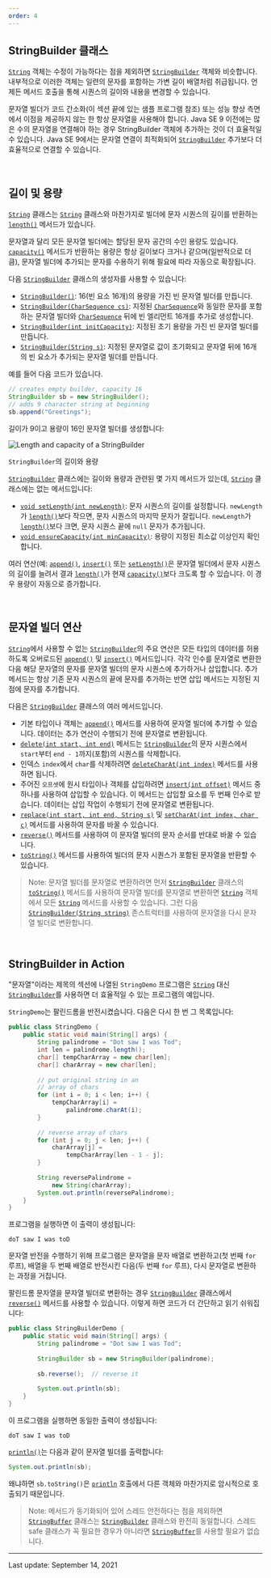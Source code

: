 ```yaml
---
order: 4
---
```

## StringBuilder 클래스

[`String`](https://docs.oracle.com/en/java/javase/22/docs/api/java.base/java/lang/String.html) 객체는 수정이 가능하다는 점을 제외하면 [`StringBuilder`](https://docs.oracle.com/en/java/javase/22/docs/api/java.base/java/lang/StringBuilder.html) 객체와 비슷합니다. 내부적으로 이러한 객체는 일련의 문자를 포함하는 가변 길이 배열처럼 취급됩니다. 언제든 메서드 호출을 통해 시퀀스의 길이와 내용을 변경할 수 있습니다.

문자열 빌더가 코드 간소화(이 섹션 끝에 있는 샘플 프로그램 참조) 또는 성능 향상 측면에서 이점을 제공하지 않는 한 항상 문자열을 사용해야 합니다. Java SE 9 이전에는 많은 수의 문자열을 연결해야 하는 경우 StringBuilder 객체에 추가하는 것이 더 효율적일 수 있습니다. Java SE 9에서는 문자열 연결이 최적화되어 [`StringBuilder`](https://docs.oracle.com/en/java/javase/22/docs/api/java.base/java/lang/StringBuilder.html) 추가보다 더 효율적으로 연결할 수 있습니다.

 

## 길이 및 용량

[`String`](https://docs.oracle.com/en/java/javase/22/docs/api/java.base/java/lang/StringBuilder.html) 클래스는 [`String`](https://docs.oracle.com/en/java/javase/22/docs/api/java.base/java/lang/String.html) 클래스와 마찬가지로 빌더에 문자 시퀀스의 길이를 반환하는 [`length()`](https://docs.oracle.com/en/java/javase/22/docs/api/java.base/java/lang/StringBuilder.html#length()) 메서드가 있습니다.

문자열과 달리 모든 문자열 빌더에는 할당된 문자 공간의 수인 용량도 있습니다. [`capacity()`](https://docs.oracle.com/en/java/javase/22/docs/api/java.base/java/lang/StringBuilder.html#capacity()) 메서드가 반환하는 용량은 항상 길이보다 크거나 같으며(일반적으로 더 큼), 문자열 빌더에 추가되는 문자를 수용하기 위해 필요에 따라 자동으로 확장됩니다.

다음 [`StringBuilder`](https://docs.oracle.com/en/java/javase/22/docs/api/java.base/java/lang/StringBuilder.html) 클래스의 생성자를 사용할 수 있습니다:

- [`StringBuilder()`](https://docs.oracle.com/en/java/javase/22/docs/api/java.base/java/lang/StringBuilder.html#%3Cinit%3E()): 16(빈 요소 16개)의 용량을 가진 빈 문자열 빌더를 만듭니다.
- [`StringBuilder(CharSequence cs)`](https://docs.oracle.com/en/java/javase/22/docs/api/java/lang/StringBuilder.html#%3Cinit%3E(java.lang.CharSequence)): 지정된 [`CharSequence`](https://docs.oracle.com/en/java/javase/22/docs/api/java.base/java/lang/CharSequence.html)와 동일한 문자를 포함하는 문자열 빌더와 [`CharSequence`](https://docs.oracle.com/en/java/javase/22/docs/api/java.base/java/lang/CharSequence.html) 뒤에 빈 엘리먼트 16개를 추가로 생성합니다.
- [`StringBuilder(int initCapacity)`](https://docs.oracle.com/en/java/javase/22/docs/api/java.base/java/lang/StringBuilder.html#%3Cinit%3E(int)): 지정된 초기 용량을 가진 빈 문자열 빌더를 만듭니다.
- [`StringBuilder(String s)`](https://docs.oracle.com/en/java/javase/22/docs/api/java/lang/StringBuilder.html#%3Cinit%3E(java.lang.String)): 지정된 문자열로 값이 초기화되고 문자열 뒤에 16개의 빈 요소가 추가되는 문자열 빌더를 만듭니다.

예를 들어 다음 코드가 있습니다.

```java
// creates empty builder, capacity 16
StringBuilder sb = new StringBuilder();
// adds 9 character string at beginning
sb.append("Greetings");
```

길이가 9이고 용량이 16인 문자열 빌더를 생성합니다:

![Length and capacity of a `StringBuilder`](https://dev.java/assets/images/numbers-strings/04_stringbuilder.png)

`StringBuilder`의 길이와 용량

[`StringBuilder`](https://docs.oracle.com/en/java/javase/22/docs/api/java.base/java/lang/StringBuilder.html) 클래스에는 길이와 용량과 관련된 몇 가지 메서드가 있는데, [`String`](https://docs.oracle.com/en/java/javase/22/docs/api/java.base/java/lang/String.html) 클래스에는 없는 메서드입니다:

- [`void setLength(int newLength)`](https://docs.oracle.com/en/java/javase/22/docs/api/java.base/java/lang/StringBuilder.html#setLength(int)): 문자 시퀀스의 길이를 설정합니다. `newLength`가 [`length()`](https://docs.oracle.com/en/java/javase/22/docs/api/java.base/java/lang/StringBuilder.html#length())보다 작으면, 문자 시퀀스의 마지막 문자가 잘립니다. `newLength`가 [`length()`](https://docs.oracle.com/en/java/javase/22/docs/api/java.base/java/lang/StringBuilder.html#length())보다 크면, 문자 시퀀스 끝에 `null` 문자가 추가됩니다.
- [`void ensureCapacity(int minCapacity)`](https://docs.oracle.com/en/java/javase/22/docs/api/java.base/java/lang/StringBuilder.html#ensureCapacity(int)): 용량이 지정된 최소값 이상인지 확인합니다.

여러 연산(예: [`append()`](https://docs.oracle.com/en/java/javase/22/docs/api/java.base/java/lang/StringBuilder.html#append(java.lang.Object)), [`insert()`](https://docs.oracle.com/en/java/javase/22/docs/api/java.base/java/lang/StringBuilder.html#insert(int,java.lang.Object)) 또는 [`setLength()`](https://docs.oracle.com/en/java/javase/22/docs/api/java.base/java/lang/StringBuilder.html#setLength(int))은 문자열 빌더에서 문자 시퀀스의 길이를 늘려서 결과 [`length()`](https://docs.oracle.com/en/java/javase/22/docs/api/java.base/java/lang/StringBuilder.html#length())가 현재 [`capacity()`](https://docs.oracle.com/en/java/javase/22/docs/api/java.base/java/lang/StringBuilder.html#capacity())보다 크도록 할 수 있습니다. 이 경우 용량이 자동으로 증가합니다.

 

## 문자열 빌더 연산

[`String`](https://docs.oracle.com/en/java/javase/22/docs/api/java.base/java/lang/String.html)에서 사용할 수 없는 [`StringBuilder`](https://docs.oracle.com/en/java/javase/22/docs/api/java.base/java/lang/StringBuilder.html)의 주요 연산은 모든 타입의 데이터를 허용하도록 오버로드된 [`append()`](https://docs.oracle.com/en/java/javase/22/docs/api/java.base/java/lang/StringBuilder.html#append(java.lang.Object)) 및 [`insert()`](https://docs.oracle.com/en/java/javase/22/docs/api/java.base/java/lang/StringBuilder.html#insert(int,java.lang.Object)) 메서드입니다. 각각 인수를 문자열로 변환한 다음 해당 문자열의 문자를 문자열 빌더의 문자 시퀀스에 추가하거나 삽입합니다. 추가 메서드는 항상 기존 문자 시퀀스의 끝에 문자를 추가하는 반면 삽입 메서드는 지정된 지점에 문자를 추가합니다.

다음은 [`StringBuilder`](https://docs.oracle.com/en/java/javase/22/docs/api/java.base/java/lang/StringBuilder.html) 클래스의 여러 메서드입니다.

- 기본 타입이나 객체는 [`append()`](https://docs.oracle.com/en/java/javase/22/docs/api/java.base/java/lang/StringBuilder.html#append(java.lang.Object)) 메서드를 사용하여 문자열 빌더에 추가할 수 있습니다. 데이터는 추가 연산이 수행되기 전에 문자열로 변환됩니다.
- [`delete(int start, int end)`](https://docs.oracle.com/en/java/javase/22/docs/api/java.base/java/lang/StringBuilder.html#delete(int,int)) 메서드는 [`StringBuilder`](https://docs.oracle.com/en/java/javase/22/docs/api/java.base/java/lang/StringBuilder.html)의 문자 시퀀스에서 `start`부터 `end - 1`까지(포함)의 시퀀스를 삭제합니다.
- 인덱스 `index`에서 `char`를 삭제하려면 [`deleteCharAt(int index)`](https://docs.oracle.com/en/java/javase/22/docs/api/java.base/java/lang/StringBuilder.html#deleteCharAt(int)) 메서드를 사용하면 됩니다.
- 주어진 `오프셋`에 원시 타입이나 객체를 삽입하려면 [`insert(int offset)`](https://docs.oracle.com/en/java/javase/22/docs/api/java.base/java/lang/StringBuilder.html#insert(int,java.lang.Object)) 메서드 중 하나를 사용하여 삽입할 수 있습니다. 이 메서드는 삽입할 요소를 두 번째 인수로 받습니다. 데이터는 삽입 작업이 수행되기 전에 문자열로 변환됩니다.
- [`replace(int start, int end, String s)`](https://docs.oracle.com/en/java/javase/22/docs/api/java.base/java/lang/StringBuilder.html#replace(int,int,java.lang.String)) 및 [`setCharAt(int index, char c)`](https://docs.oracle.com/en/java/javase/22/docs/api/java.base/java/lang/StringBuilder.html#setCharAt(int,char)) 메서드를 사용하여 문자를 바꿀 수 있습니다.
- [`reverse()`](https://docs.oracle.com/en/java/javase/22/docs/api/java.base/java/lang/StringBuilder.html#reverse()) 메서드를 사용하여 이 문자열 빌더의 문자 순서를 반대로 바꿀 수 있습니다.
- [`toString()`](https://docs.oracle.com/en/java/javase/22/docs/api/java.base/java/lang/StringBuilder.html#toString()) 메서드를 사용하여 빌더의 문자 시퀀스가 포함된 문자열을 반환할 수 있습니다.

> Note: 문자열 빌더를 문자열로 변환하려면 먼저 [`StringBuilder`](https://docs.oracle.com/en/java/javase/22/docs/api/java.base/java/lang/StringBuilder.html) 클래스의 [`toString()`](https://docs.oracle.com/en/java/javase/22/docs/api/java.base/java/lang/StringBuilder.html#toString()) 메서드를 사용하여 문자열 빌더를 문자열로 변환하면 [`String`](https://docs.oracle.com/en/java/javase/22/docs/api/java.base/java/lang/String.html) 객체에서 모든 [`String`](https://docs.oracle.com/en/java/javase/22/docs/api/java.base/java/lang/StringBuilder.html) 메서드를 사용할 수 있습니다. 그런 다음 [`StringBuilder(String string)`](https://docs.oracle.com/en/java/javase/22/docs/api/java/lang/StringBuilder.html#%3Cinit%3E(java.lang.String)) 존스트럭터를 사용하여 문자열을 다시 문자열 빌더로 변환합니다.

 

## StringBuilder in Action

"문자열"이라는 제목의 섹션에 나열된 `StringDemo` 프로그램은 [`String`](https://docs.oracle.com/en/java/javase/22/docs/api/java.base/java/lang/String.html) 대신 [`StringBuilder`](https://docs.oracle.com/en/java/javase/22/docs/api/java.base/java/lang/StringBuilder.html)를 사용하면 더 효율적일 수 있는 프로그램의 예입니다.

`StringDemo`는 팔린드롬을 반전시켰습니다. 다음은 다시 한 번 그 목록입니다:

```java
public class StringDemo {
    public static void main(String[] args) {
        String palindrome = "Dot saw I was Tod";
        int len = palindrome.length();
        char[] tempCharArray = new char[len];
        char[] charArray = new char[len];
        
        // put original string in an 
        // array of chars
        for (int i = 0; i < len; i++) {
            tempCharArray[i] = 
                palindrome.charAt(i);
        } 
        
        // reverse array of chars
        for (int j = 0; j < len; j++) {
            charArray[j] =
                tempCharArray[len - 1 - j];
        }
        
        String reversePalindrome =
            new String(charArray);
        System.out.println(reversePalindrome);
    }
}
```

프로그램을 실행하면 이 출력이 생성됩니다:

```shell
doT saw I was toD
```

문자열 반전을 수행하기 위해 프로그램은 문자열을 문자 배열로 변환하고(첫 번째 `for` 루프), 배열을 두 번째 배열로 반전시킨 다음(두 번째 `for` 루프), 다시 문자열로 변환하는 과정을 거칩니다.

팔린드롬 문자열을 문자열 빌더로 변환하는 경우 [`StringBuilder`](https://docs.oracle.com/en/java/javase/22/docs/api/java.base/java/lang/StringBuilder.html) 클래스에서 [`reverse()`](https://docs.oracle.com/en/java/javase/22/docs/api/java.base/java/lang/StringBuilder.html#reverse()) 메서드를 사용할 수 있습니다. 이렇게 하면 코드가 더 간단하고 읽기 쉬워집니다:

```java
public class StringBuilderDemo {
    public static void main(String[] args) {
        String palindrome = "Dot saw I was Tod";
         
        StringBuilder sb = new StringBuilder(palindrome);
        
        sb.reverse();  // reverse it
        
        System.out.println(sb);
    }
}
```

이 프로그램을 실행하면 동일한 출력이 생성됩니다:

```shell
doT saw I was toD
```

[`println()`](https://docs.oracle.com/en/java/javase/22/docs/api/java.base/java/io/PrintStream.html#println(java.lang.Object))는 다음과 같이 문자열 빌더를 출력합니다:

```java
System.out.println(sb);
```

왜냐하면 `sb.toString()`은 [`println`](https://docs.oracle.com/en/java/javase/22/docs/api/java.base/java/io/PrintStream.html#println(java.lang.Object)) 호출에서 다른 객체와 마찬가지로 암시적으로 호출되기 때문입니다.

> Note: 메서드가 동기화되어 있어 스레드 안전하다는 점을 제외하면 [`StringBuffer`](https://docs.oracle.com/en/java/javase/22/docs/api/java.base/java/lang/StringBuffer.html) 클래스는 [`StringBuilder`](https://docs.oracle.com/en/java/javase/22/docs/api/java.base/java/lang/StringBuilder.html) 클래스와 완전히 동일합니다. 스레드 safe 클래스가 꼭 필요한 경우가 아니라면 [`StringBuffer`](https://docs.oracle.com/en/java/javase/22/docs/api/java.base/java/lang/StringBuffer.html)를 사용할 필요가 없습니다.

---
Last update: September 14, 2021